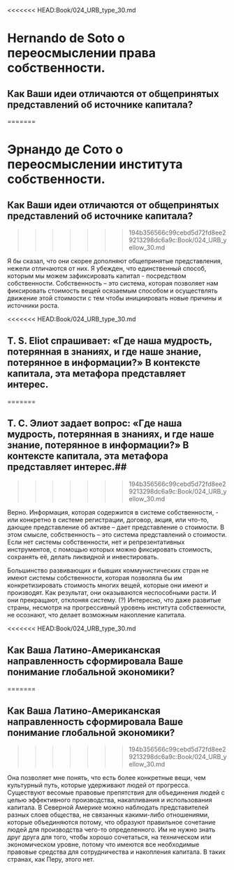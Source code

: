 <<<<<<< HEAD:Book/024_URB_type_30.md
# Hernаndo de Soto о переосмыслении права собственности.

## Как Ваши идеи отличаются от общепринятых представлений об источнике капитала? 
=======
# Эрнандо де Сото о переосмыслении института собственности. #

## Как Ваши идеи отличаются от общепринятых представлений об источнике капитала? ##
>>>>>>> 194b356566c99cebd5d72fd8ee29213298dc6a9c:Book/024_URB_yellow_30.md
	
Я бы сказал, что они скорее дополняют общепринятые представления, нежели отличаются от них. Я убежден, что единственный способ, которым мы можем зафиксировать капитал  -  посредством собственности. Собственность – это система, которая позволяет нам фиксировать стоимость вещей осязаемым способом и осуществлять движение этой стоимости с тем чтобы инициировать новые причины и источники роста. 

<<<<<<< HEAD:Book/024_URB_type_30.md
## T. S. Eliot спрашивает: «Где наша мудрость, потерянная в знаниях, и где наше знание, потерянное в информации?» В контексте капитала, эта метафора представляет интерес. 
=======
## Т. С. Элиот задает вопрос: «Где наша мудрость, потерянная в знаниях, и где наше знание, потерянное в информации?» В контексте капитала, эта метафора представляет интерес.##
>>>>>>> 194b356566c99cebd5d72fd8ee29213298dc6a9c:Book/024_URB_yellow_30.md

Верно. Информация, которая содержится в системе собственности, - или конкретно в системе регистрации, договор, акция, или что-то, дающее представление об активе – дает представление о стоимости. В этом смысле, собственность – это система представлений о стоимости. Если нет системы собственности, нет и репрезентативных инструментов, с помощью которых можно фиксировать стоимость, сохранять её, делать ликвидной и инвестировать. 

Большинство развивающих и бывших коммунистических стран не имеют системы собственности, которая позволяла бы им конкретизировать стоимость многих вещей, которые они имеют и производят. Как результат, они оказываются неспособными расти.  И они прекращают, отклоняя систему. (?) Интересно, что даже развитые страны, несмотря на прогрессивный уровень института собственности, не осознают, что делает возможным накопление капитала.

<<<<<<< HEAD:Book/024_URB_type_30.md
## Как Ваша Латино-Американская направленность сформировала Ваше понимание глобальной экономики? 
=======
## Как Ваша Латино-Американская направленность сформировала Ваше понимание глобальной экономики? ##
>>>>>>> 194b356566c99cebd5d72fd8ee29213298dc6a9c:Book/024_URB_yellow_30.md
 
Она позволяет мне понять, что есть более конкретные вещи, чем культурный путь, которые  удерживают людей от прогресса. Существуют весомые правовые препятствия для объединения людей с целью эффективного производства, накапливания и использования капитала. В Северной Америке можно наблюдать представителей разных слоев общества, не связанных какими-либо отношениями, которые объединяются потому, что образуют правильное сочетание людей для производства чего-то определенного. Им не нужно знать друг друга для того, чтобы хорошо сочетаться, на техническом или экономическом уровне, потому что имеются все необходимые правовые средства для сотрудничества и накопления капитала. В таких странах, как Перу, этого нет.

